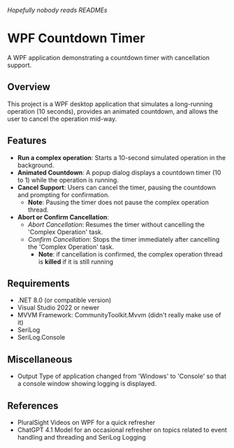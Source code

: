 *Hopefully nobody reads READMEs*

# WPF Countdown Timer
A WPF application demonstrating a countdown timer with cancellation support.

## Overview
This project is a WPF desktop application that simulates a long-running operation (10 seconds), provides an animated countdown, and allows the user to cancel the operation mid-way. 

## Features
- **Run a complex operation**: Starts a 10-second simulated operation in the background.
- **Animated Countdown**: A popup dialog displays a countdown timer (10 to 1) while the operation is running.
- **Cancel Support**: Users can cancel the timer, pausing the countdown and prompting for confirmation. 
	- **Note**: Pausing the timer does not pause the complex operation thread.
- **Abort or Confirm Cancellation**: 
  - *Abort Cancellation*: Resumes the timer without cancelling the 'Complex Operation' task. 
  - *Confirm Cancellation*: Stops the timer immediately after cancelling the 'Complex Operation' task.
	- **Note**: if cancellation is confirmed, the complex operation thread is **killed** if it is still running

## Requirements
- .NET 8.0 (or compatible version)
- Visual Studio 2022 or newer
- MVVM Framework: CommunityToolkit.Mvvm (didn't really make use of it)
- SeriLog 
- SeriLog.Console

## Miscellaneous
- Output Type of application changed from 'Windows' to 'Console' so that a console window showing logging is displayed.

## References
- PluralSight Videos on WPF for a quick refresher 
- ChatGPT 4.1 Model for an occasional refresher on topics related to event handling and threading and SeriLog Logging
